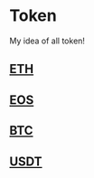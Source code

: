 # Token
My idea of all token!


## [ETH](https://github.com/gavinwyf/Token/blob/master/ETH/README.md)

## [EOS](https://github.com/gavinwyf/Token/blob/master/EOS/README.md)

## [BTC](https://github.com/gavinwyf/Token/blob/master/BTC/README.md)

## [USDT](https://github.com/gavinwyf/Token/blob/master/USDT/README.md)


